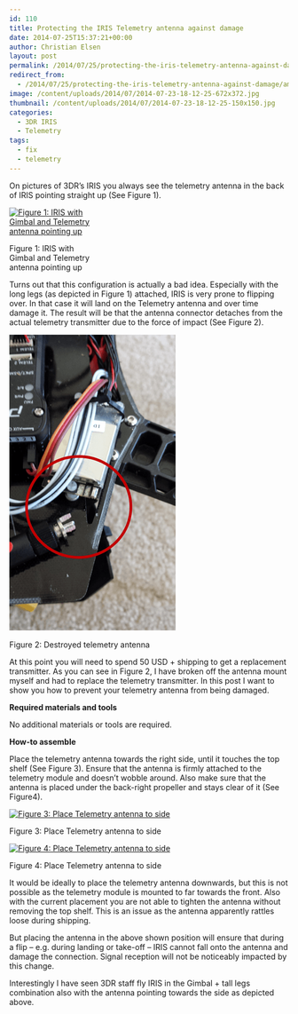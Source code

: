 ```yaml
---
id: 110
title: Protecting the IRIS Telemetry antenna against damage
date: 2014-07-25T15:37:21+00:00
author: Christian Elsen
layout: post
permalink: /2014/07/25/protecting-the-iris-telemetry-antenna-against-damage/
redirect_from: 
  - /2014/07/25/protecting-the-iris-telemetry-antenna-against-damage/amp/
image: /content/uploads/2014/07/2014-07-23-18-12-25-672x372.jpg
thumbnail: /content/uploads/2014/07/2014-07-23-18-12-25-150x150.jpg
categories:
  - 3DR IRIS
  - Telemetry
tags:
  - fix
  - telemetry
---
```

On pictures of 3DR&#8217;s IRIS you always see the telemetry antenna in the back of IRIS pointing straight up (See Figure 1).

<div id="attachment_38" style="width: 160px" class="wp-caption aligncenter">
  <a href="/content/uploads/2014/07/iris_side_with_gimbal.jpg"><img class="size-thumbnail wp-image-38" src="/content/uploads/2014/07/iris_side_with_gimbal.jpg?w=150" alt="Figure 1: IRIS with Gimbal and Telemetry antenna pointing up" width="150" height="100" srcset="/content/uploads/2014/07/iris_side_with_gimbal.jpg 600w, /content/uploads/2014/07/iris_side_with_gimbal-300x200.jpg 300w" sizes="(max-width: 150px) 100vw, 150px" /></a>

  <p class="wp-caption-text">
    Figure 1: IRIS with Gimbal and Telemetry antenna pointing up
  </p>
</div>

Turns out that this configuration is actually a bad idea. Especially with the long legs (as depicted in Figure 1) attached, IRIS is very prone to flipping over. In that case it will land on the Telemetry antenna and over time damage it. The result will be that the antenna connector detaches from the actual telemetry transmitter due to the force of impact (See Figure 2).

<div id="attachment_111" style="width: 310px" class="wp-caption aligncenter">
  <a href="/content/uploads/2014/07/destroyed_iris_antenna.png"><img class="size-full wp-image-111" src="/content/uploads/2014/07/destroyed_iris_antenna.png" alt="Figure 2: Destroyed telemetry antenna" width="300" height="533" /></a>

  <p class="wp-caption-text">
    Figure 2: Destroyed telemetry antenna
  </p>
</div>

At this point you will need to spend 50 USD + shipping to get a replacement transmitter. As you can see in Figure 2, I have broken off the antenna mount myself and had to replace the telemetry transmitter. In this post I want to show you how to prevent your telemetry antenna from being damaged.

**Required materials and tools**

No additional materials or tools are required.

**How-to assemble**

Place the telemetry antenna towards the right side, until it touches the top shelf (See Figure 3). Ensure that the antenna is firmly attached to the telemetry module and doesn&#8217;t wobble around. Also make sure that the antenna is placed under the back-right propeller and stays clear of it (See Figure4).

<div id="attachment_113" style="width: 310px" class="wp-caption aligncenter">
  <a href="/content/uploads/2014/07/2014-07-23-18-12-25.jpg"><img class="size-medium wp-image-113" src="/content/uploads/2014/07/2014-07-23-18-12-25.jpg?w=300" alt="Figure 3: Place Telemetry antenna to side" width="300" height="168" srcset="/content/uploads/2014/07/2014-07-23-18-12-25.jpg 3264w, /content/uploads/2014/07/2014-07-23-18-12-25-300x168.jpg 300w, /content/uploads/2014/07/2014-07-23-18-12-25-1024x576.jpg 1024w" sizes="(max-width: 300px) 100vw, 300px" /></a>

  <p class="wp-caption-text">
    Figure 3: Place Telemetry antenna to side
  </p>
</div>

<div id="attachment_112" style="width: 310px" class="wp-caption aligncenter">
  <a href="/content/uploads/2014/07/2014-07-23-18-12-17.jpg"><img class="size-medium wp-image-112" src="/content/uploads/2014/07/2014-07-23-18-12-17.jpg?w=300" alt="Figure 4: Place Telemetry antenna to side" width="300" height="168" srcset="/content/uploads/2014/07/2014-07-23-18-12-17.jpg 3264w, /content/uploads/2014/07/2014-07-23-18-12-17-300x168.jpg 300w, /content/uploads/2014/07/2014-07-23-18-12-17-1024x576.jpg 1024w" sizes="(max-width: 300px) 100vw, 300px" /></a>

  <p class="wp-caption-text">
    Figure 4: Place Telemetry antenna to side
  </p>
</div>

It would be ideally to place the telemetry antenna downwards, but this is not possible as the telemetry module is mounted to far towards the front. Also with the current placement you are not able to tighten the antenna without removing the top shelf. This is an issue as the antenna apparently rattles loose during shipping.

But placing the antenna in the above shown position will ensure that during a flip &#8211; e.g. during landing or take-off &#8211; IRIS cannot fall onto the antenna and damage the connection. Signal reception will not be noticeably impacted by this change.

Interestingly I have seen 3DR staff fly IRIS in the Gimbal + tall legs combination also with the antenna pointing towards the side as depicted above.
